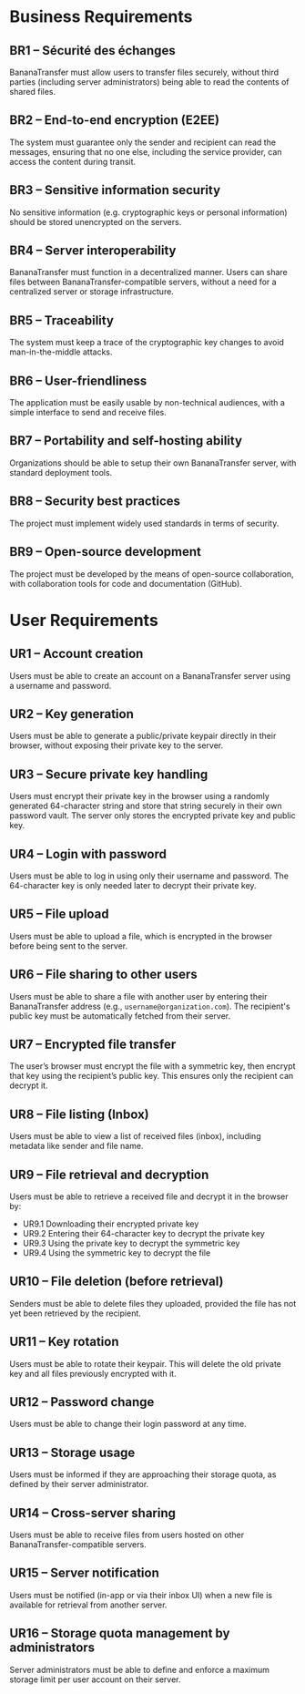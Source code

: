 # Business Requirements

## BR1 – Sécurité des échanges
BananaTransfer must allow users to transfer files securely, without third parties (including server administrators) being able to read the contents of shared files.

## BR2 – End-to-end encryption (E2EE)
The system must guarantee only the sender and recipient can read the messages, ensuring that no one else, including the service provider, can access the content during transit.

## BR3 – Sensitive information security
No sensitive information (e.g. cryptographic keys or personal information) should be stored unencrypted on the servers.

## BR4 – Server interoperability
BananaTransfer must function in a decentralized manner. Users can share files between BananaTransfer-compatible servers, without a need for a centralized server or storage infrastructure.

## BR5 – Traceability
The system must keep a trace of the cryptographic key changes to avoid man-in-the-middle attacks.

## BR6 – User-friendliness
The application must be easily usable by non-technical audiences, with a simple interface to send and receive files.

## BR7 – Portability and self-hosting ability
Organizations should be able to setup their own BananaTransfer server, with standard deployment tools.

## BR8 – Security best practices
The project must implement widely used standards in terms of security.

## BR9 – Open-source development
The project must be developed by the means of open-source collaboration, with collaboration tools for code and documentation (GitHub).




# User Requirements

## UR1 – Account creation
Users must be able to create an account on a BananaTransfer server using a username and password.

## UR2 – Key generation
Users must be able to generate a public/private keypair directly in their browser, without exposing their private key to the server.

## UR3 – Secure private key handling
Users must encrypt their private key in the browser using a randomly generated 64-character string and store that string securely in their own password vault. The server only stores the encrypted private key and public key.

## UR4 – Login with password
Users must be able to log in using only their username and password. The 64-character key is only needed later to decrypt their private key.

## UR5 – File upload
Users must be able to upload a file, which is encrypted in the browser before being sent to the server.

## UR6 – File sharing to other users
Users must be able to share a file with another user by entering their BananaTransfer address (e.g., `username@organization.com`). The recipient's public key must be automatically fetched from their server.

## UR7 – Encrypted file transfer
The user’s browser must encrypt the file with a symmetric key, then encrypt that key using the recipient’s public key. This ensures only the recipient can decrypt it.

## UR8 – File listing (Inbox)
Users must be able to view a list of received files (inbox), including metadata like sender and file name.

## UR9 – File retrieval and decryption
Users must be able to retrieve a received file and decrypt it in the browser by:
- UR9.1 Downloading their encrypted private key
- UR9.2 Entering their 64-character key to decrypt the private key
- UR9.3 Using the private key to decrypt the symmetric key
- UR9.4 Using the symmetric key to decrypt the file

## UR10 – File deletion (before retrieval)
Senders must be able to delete files they uploaded, provided the file has not yet been retrieved by the recipient.

## UR11 – Key rotation
Users must be able to rotate their keypair. This will delete the old private key and all files previously encrypted with it.

## UR12 – Password change
Users must be able to change their login password at any time.

## UR13 – Storage usage
Users must be informed if they are approaching their storage quota, as defined by their server administrator.

## UR14 – Cross-server sharing
Users must be able to receive files from users hosted on other BananaTransfer-compatible servers.

## UR15 – Server notification
Users must be notified (in-app or via their inbox UI) when a new file is available for retrieval from another server.

## UR16 – Storage quota management by administrators
Server administrators must be able to define and enforce a maximum storage limit per user account on their server.

